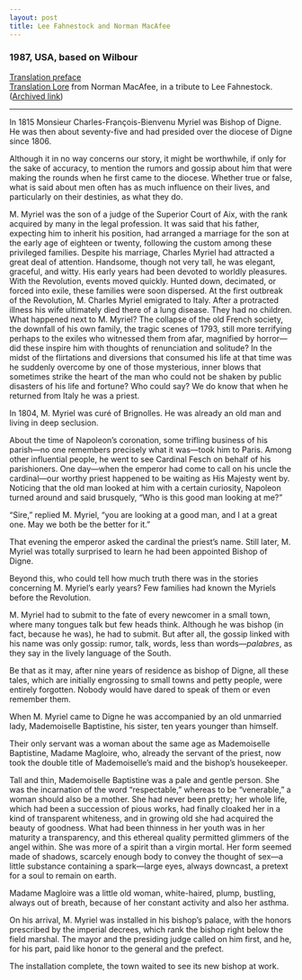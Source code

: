 ```yaml
---
layout: post
title: Lee Fahnestock and Norman MacAfee
---
```

###  1987, USA, based on Wilbour
[Translation preface](/preface/fma)<br/>
[Translation Lore](https://translationista.com/2022/02/remembering-lee-fahnestock-1928-2022.html) from Norman MacAfee, in a tribute to Lee Fahnestock. ([Archived link](https://archive.is/vXXqp))

---
In 1815 Monsieur Charles-François-Bienvenu Myriel was Bishop of Digne. He was then about seventy-five and had presided over the diocese of Digne since 1806.

Although it in no way concerns our story, it might be worthwhile, if only for the sake of accuracy, to mention the rumors and gossip about him that were making the rounds when he first came to the diocese. Whether true or false, what is said about men often has as much influence on their lives, and particularly on their destinies, as what they do.

M. Myriel was the son of a judge of the Superior Court of Aix, with the rank acquired by many in the legal profession. It was said that his father, expecting him to inherit his position, had arranged a marriage for the son at the early age of eighteen or twenty, following the custom among these privileged families. Despite his marriage, Charles Myriel had attracted a great deal of attention. Handsome, though not very tall, he was elegant, graceful, and witty. His early years had been devoted to worldly pleasures. With the Revolution, events moved quickly. Hunted down, decimated, or forced into exile, these families were soon dispersed. At the first outbreak of the Revolution, M. Charles Myriel emigrated to Italy. After a protracted illness his wife ultimately died there of a lung disease. They had no children. What happened next to M. Myriel? The collapse of the old French society, the downfall of his own family, the tragic scenes of 1793, still more terrifying perhaps to the exiles who witnessed them from afar, magnified by horror—did these inspire him with thoughts of renunciation and solitude? In the midst of the flirtations and diversions that consumed his life at that time was he suddenly overcome by one of those mysterious, inner blows that sometimes strike the heart of the man who could not be shaken by public disasters of his life and fortune? Who could say? We do know that when he returned from Italy he was a priest.

In 1804, M. Myriel was curé of Brignolles. He was already an old man and living in deep seclusion.

About the time of Napoleon’s coronation, some trifling business of his parish—no one remembers precisely what it was—took him to Paris. Among other influential people, he went to see Cardinal Fesch on behalf of his parishioners. One day—when the emperor had come to call on his uncle the cardinal—our worthy priest happened to be waiting as His Majesty went by. Noticing that the old man looked at him with a certain curiosity, Napoleon turned around and said brusquely, “Who is this good man looking at me?”

“Sire,” replied M. Myriel, “you are looking at a good man, and I at a great one. May we both be the better for it.”

That evening the emperor asked the cardinal the priest’s name. Still later, M. Myriel was totally surprised to learn he had been appointed Bishop of Digne.

Beyond this, who could tell how much truth there was in the stories concerning M. Myriel’s early years? Few families had known the Myriels before the Revolution.

M. Myriel had to submit to the fate of every newcomer in a small town, where many tongues talk but few heads think. Although he was bishop (in fact, because he was), he had to submit. But after all, the gossip linked with his name was only gossip: rumor, talk, words, less than words—_palabres_, as they say in the lively language of the South.

Be that as it may, after nine years of residence as bishop of Digne, all these tales, which are initially engrossing to small towns and petty people, were entirely forgotten. Nobody would have dared to speak of them or even remember them.

When M. Myriel came to Digne he was accompanied by an old unmarried lady, Mademoiselle Baptistine, his sister, ten years younger than himself.

Their only servant was a woman about the same age as Mademoiselle Baptistine, Madame Magloire, who, already the servant of the priest, now took the double title of Mademoiselle’s maid and the bishop’s housekeeper.

Tall and thin, Mademoiselle Baptistine was a pale and gentle person. She was the incarnation of the word “respectable,” whereas to be “venerable,” a woman should also be a mother. She had never been pretty; her whole life, which had been a succession of pious works, had finally cloaked her in a kind of transparent whiteness, and in growing old she had acquired the beauty of goodness. What had been thinness in her youth was in her maturity a transparency, and this ethereal quality permitted glimmers of the angel within. She was more of a spirit than a virgin mortal. Her form seemed made of shadows, scarcely enough body to convey the thought of sex—a little substance containing a spark—large eyes, always downcast, a pretext for a soul to remain on earth.

Madame Magloire was a little old woman, white-haired, plump, bustling, always out of breath, because of her constant activity and also her asthma.

On his arrival, M. Myriel was installed in his bishop’s palace, with the honors prescribed by the imperial decrees, which rank the bishop right below the field marshal. The mayor and the presiding judge called on him first, and he, for his part, paid like honor to the general and the prefect.

The installation complete, the town waited to see its new bishop at work.
